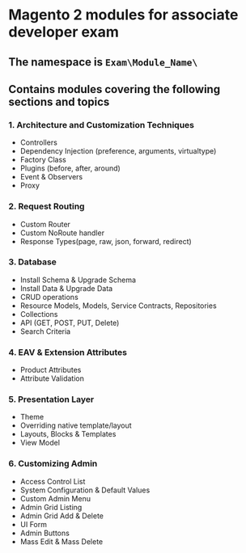 # Magento 2 modules for associate developer exam

## The namespace is `Exam\Module_Name\`

## Contains modules covering the following sections and topics

### 1. Architecture and Customization Techniques
- Controllers
- Dependency Injection (preference, arguments, virtualtype)
- Factory Class
- Plugins (before, after, around)
- Event & Observers
- Proxy 

### 2. Request Routing
- Custom Router
- Custom NoRoute handler
- Response Types(page, raw, json, forward, redirect)

### 3. Database
- Install Schema & Upgrade Schema
- Install Data & Upgrade Data
- CRUD operations
- Resource Models, Models, Service Contracts, Repositories
- Collections
- API (GET, POST, PUT, Delete)
- Search Criteria

### 4. EAV & Extension Attributes
- Product Attributes
- Attribute Validation

### 5. Presentation Layer
- Theme
- Overriding native template/layout
- Layouts, Blocks & Templates
- View Model

### 6. Customizing Admin
- Access Control List
- System Configuration & Default Values
- Custom Admin Menu
- Admin Grid Listing
- Admin Grid Add & Delete
- UI Form
- Admin Buttons
- Mass Edit & Mass Delete
